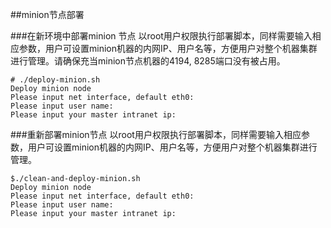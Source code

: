
##minion节点部署

###在新环境中部署minion 节点
以root用户权限执行部署脚本，同样需要输入相应参数，用户可设置minion机器的内网IP、用户名等，方便用户对整个机器集群进行管理。请确保充当minion节点机器的4194, 8285端口没有被占用。
```
# ./deploy-minion.sh
Deploy minion node
Please input net interface, default eth0: 
Please input user name: 
Please input your master intranet ip: 

```
###重新部署minion节点
以root用户权限执行部署脚本，同样需要输入相应参数，用户可设置minion机器的内网IP、用户名等，方便用户对整个机器集群进行管理。

```
$./clean-and-deploy-minion.sh
Deploy minion node
Please input net interface, default eth0: 
Please input user name: 
Please input your master intranet ip: 
```